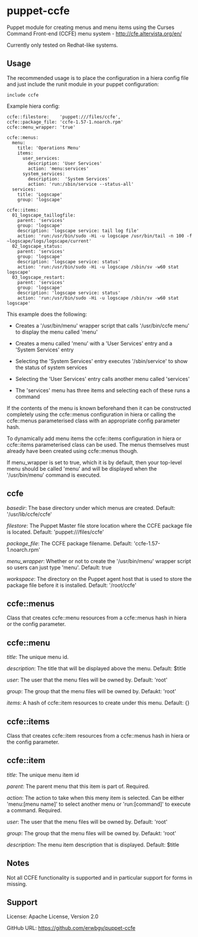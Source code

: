# puppet-ccfe

Puppet module for creating menus and menu items using the Curses Command
Front-end (CCFE) menu system - http://cfe.altervista.org/en/

Currently only tested on Redhat-like systems.

## Usage

The recommended usage is to place the configuration in a hiera config file and
just include the runit module in your puppet configuration:

    include ccfe

Example hiera config:

    ccfe::filestore:    'puppet:///files/ccfe',
    ccfe::package_file: 'ccfe-1.57-1.noarch.rpm'
    ccfe::menu_wrapper: 'true'
    
    ccfe::menus:
      menu:
        title: 'Operations Menu'
        items:
          user_services:
            description: 'User Services'
            action: 'menu:services'
          system_services:
            description:  'System Services'
            action: 'run:/sbin/service --status-all'
      services:
        title: 'Logscape'
        group: 'logscape'

    ccfe::items:
      01_logscape_taillogfile:
        parent: 'services'
        group: 'logscape'
        description: 'logscape service: tail log file'
        action: 'run:/usr/bin/sudo -Hi -u logscape /usr/bin/tail -n 100 -f ~logscape/logs/logscape/current'
      02_logscape_status:
        parent: 'services'
        group: 'logscape'
        description: 'logscape service: status'
        action: 'run:/usr/bin/sudo -Hi -u logscape /sbin/sv -w60 stat logscape'
      03_logscape_restart:
        parent: 'services'
        group: 'logscape'
        description: 'logscape service: status'
        action: 'run:/usr/bin/sudo -Hi -u logscape /sbin/sv -w60 stat logscape'

This example does the following:

* Creates a '/usr/bin/menu' wrapper script that calls '/usr/bin/ccfe menu' to
  display the menu called 'menu'

* Creates a menu called 'menu' with a 'User Services' entry and a 'System Services' entry

* Selecting the 'System Services' entry executes '/sbin/service' to show the status of system services

* Selecting the 'User Services' entry calls another menu called 'services'

* The 'services' menu has three items and selecting each of these runs a command

If the contents of the menu is known beforehand then it can be constructed
completely using the ccfe::menus configuration in hiera or calling the
ccfe::menus parameterised class with an appropriate config parameter hash.

To dynamically add menu items the ccfe::items configuration in hiera or
ccfe::items parameterised class can be used. The menus themselves must already
have been created using ccfe::menus though.

If menu_wrapper is set to true, which it is by default, then your top-level
menu should be called 'menu' and will be displayed when the '/usr/bin/menu'
command is executed.

## ccfe

*basedir*: The base directory under which menus are created. Default: '/usr/lib/ccfe/ccfe'

*filestore*: The Puppet Master file store location where the CCFE package file
is located. Default: 'puppet:///files/ccfe'

*package_file*: The CCFE package filename. Default: 'ccfe-1.57-1.noarch.rpm'

*menu_wrapper*: Whether or not to create the '/usr/bin/menu' wrapper script so
users can just type 'menu'. Default: true

*workspace*: The directory on the Puppet agent host that is used to store the
package file before it is installed. Default: '/root/ccfe'

## ccfe::menus

Class that creates ccfe::menu resources from a ccfe::menus hash in hiera or the
config parameter.

## ccfe::menu

*title*: The unique menu id.

*description*: The title that will be displayed above the menu.  Default: $title

*user*: The user that the menu files will be owned by. Default: 'root'

*group*: The group that the menu files will be owned by. Defaukt: 'root'

*items*: A hash of ccfe::item resources to create under this menu. Default: {}

## ccfe::items

Class that creates ccfe::item resources from a ccfe::menus hash in hiera or the
config parameter.

## ccfe::item

*title*: The unique menu item id

*parent*: The parent menu that this item is part of. Required.

*action*: The action to take when this meny item is selected.  Can be either 'menu:[menu name]' to select another menu or 'run:[command]' to execute a command. Required.

*user*: The user that the menu files will be owned by. Default: 'root'

*group*: The group that the menu files will be owned by. Defaukt: 'root'

*description*: The menu item description that is displayed.  Default: $title

## Notes

Not all CCFE functionality is supported and in particular support for forms in
missing.

## Support

License: Apache License, Version 2.0

GitHub URL: https://github.com/erwbgy/puppet-ccfe
